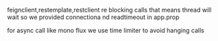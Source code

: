 
feignclient,restemplate,restclient re blocking calls that means thread will wait so we provided connectiona nd readtimeout in app.prop

for async call like mono flux we use time limiter to avoid hanging calls
